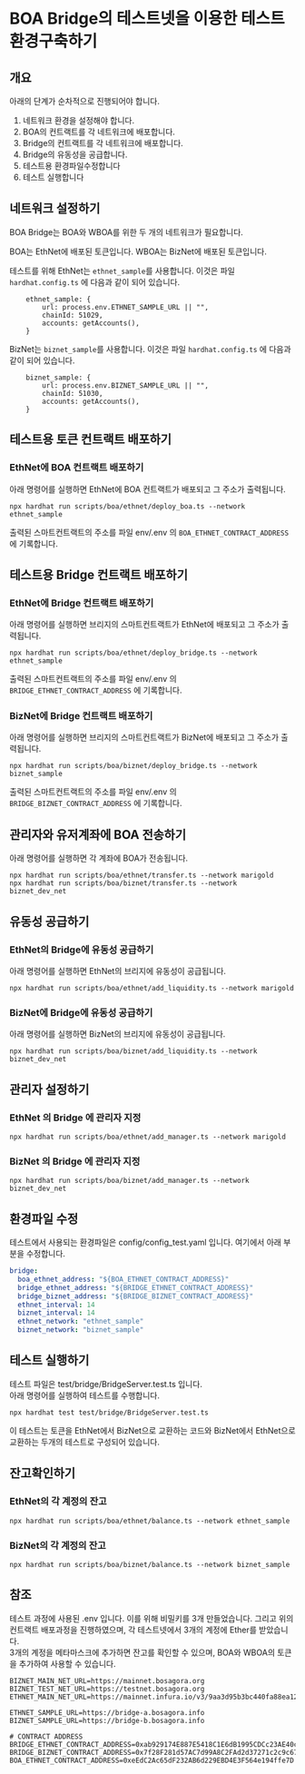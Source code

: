 # BOA Bridge의 테스트넷을 이용한 테스트 환경구축하기

## 개요
아래의 단계가 순차적으로 진행되어야 합니다.  
1. 네트워크 환경을 설정해야 합니다.
2. BOA의 컨트랙트를 각 네트워크에 배포합니다.
3. Bridge의 컨트랙트를 각 네트워크에 배포합니다. 
4. Bridge의 유동성을 공급합니다.
5. 테스트용 환경파일수정합니다
6. 테스트 실행합니다

## 네트워크 설정하기
BOA Bridge는 BOA와 WBOA를 위한 두 개의 네트워크가 필요합니다.

BOA는 EthNet에 배포된 토큰입니다.
WBOA는 BizNet에 배포된 토큰입니다.

테스트를 위해 EthNet는 `ethnet_sample`를 사용합니다. 이것은 파일 `hardhat.config.ts` 에 다음과 같이 되어 있습니다.

```
    ethnet_sample: {
        url: process.env.ETHNET_SAMPLE_URL || "",
        chainId: 51029,
        accounts: getAccounts(),
    }
```

BizNet는 `biznet_sample`를 사용합니다. 이것은 파일 `hardhat.config.ts` 에 다음과 같이 되어 있습니다.

```
    biznet_sample: {
        url: process.env.BIZNET_SAMPLE_URL || "",
        chainId: 51030,
        accounts: getAccounts(),
    }
```

## 테스트용 토큰 컨트랙트 배포하기

### EthNet에 BOA 컨트랙트 배포하기

아래 명령어를 실행하면 EthNet에 BOA 컨트랙트가 배포되고 그 주소가 출력됩니다.

```shell
npx hardhat run scripts/boa/ethnet/deploy_boa.ts --network ethnet_sample
```

출력된 스마트컨트랙트의 주소를 파일 env/.env 의 `BOA_ETHNET_CONTRACT_ADDRESS` 에 기록합니다.

## 테스트용 Bridge 컨트랙트 배포하기

### EthNet에 Bridge 컨트랙트 배포하기

아래 명령어를 실행하면 브리지의 스마트컨트랙트가 EthNet에 배포되고 그 주소가 출력됩니다.

```shell
npx hardhat run scripts/boa/ethnet/deploy_bridge.ts --network ethnet_sample
```

출력된 스마트컨트랙트의 주소를 파일 env/.env 의 `BRIDGE_ETHNET_CONTRACT_ADDRESS` 에 기록합니다.


### BizNet에 Bridge 컨트랙트 배포하기

아래 명령어를 실행하면 브리지의 스마트컨트랙트가 BizNet에 배포되고 그 주소가 출력됩니다.

```shell
npx hardhat run scripts/boa/biznet/deploy_bridge.ts --network biznet_sample
```

출력된 스마트컨트랙트의 주소를 파일 env/.env 의 `BRIDGE_BIZNET_CONTRACT_ADDRESS` 에 기록합니다.

## 관리자와 유저계좌에 BOA 전송하기

아래 명령어를 실행하면 각 계좌에 BOA가 전송됩니다.

```shell
npx hardhat run scripts/boa/ethnet/transfer.ts --network marigold
npx hardhat run scripts/boa/biznet/transfer.ts --network biznet_dev_net
```

## 유동성 공급하기

### EthNet의 Bridge에 유동성 공급하기

아래 명령어를 실행하면 EthNet의 브리지에 유동성이 공급됩니다.

```shell
npx hardhat run scripts/boa/ethnet/add_liquidity.ts --network marigold
```

### BizNet에 Bridge에 유동성 공급하기

아래 명령어를 실행하면 BizNet의 브리지에 유동성이 공급됩니다.

```shell
npx hardhat run scripts/boa/biznet/add_liquidity.ts --network biznet_dev_net
```

## 관리자 설정하기

### EthNet 의 Bridge 에 관리자 지정

```shell
npx hardhat run scripts/boa/ethnet/add_manager.ts --network marigold
```

### BizNet 의 Bridge 에 관리자 지정

```shell
npx hardhat run scripts/boa/biznet/add_manager.ts --network biznet_dev_net
```

## 환경파일 수정
테스트에서 사용되는 환경파일은 config/config_test.yaml 입니다. 
여기에서 아래 부분을 수정합니다.  

```yaml
bridge:
  boa_ethnet_address: "${BOA_ETHNET_CONTRACT_ADDRESS}"
  bridge_ethnet_address: "${BRIDGE_ETHNET_CONTRACT_ADDRESS}"
  bridge_biznet_address: "${BRIDGE_BIZNET_CONTRACT_ADDRESS}"
  ethnet_interval: 14
  biznet_interval: 14
  ethnet_network: "ethnet_sample"
  biznet_network: "biznet_sample"
```


## 테스트 실행하기

테스트 파일은 test/bridge/BridgeServer.test.ts 입니다.  
아래 명령어를 실행하여 테스트를 수행합니다. 

```shell
npx hardhat test test/bridge/BridgeServer.test.ts
```

이 테스트는 토큰을 EthNet에서 BizNet으로 교환하는 코드와 BizNet에서 EthNet으로 교환하는 두개의 테스트로 구성되어 있습니다.  

## 잔고확인하기

### EthNet의 각 계정의 잔고

```shell
npx hardhat run scripts/boa/ethnet/balance.ts --network ethnet_sample
```

### BizNet의 각 계정의 잔고

```shell
npx hardhat run scripts/boa/biznet/balance.ts --network biznet_sample
```


## 참조

테스트 과정에 사용된 .env 입니다.
이를 위해 비밀키를 3개 만들었습니다. 그리고 위의 컨트랙트 배포과정을 진행하였으며, 각 테스트넷에서 3개의 계정에  Ether를 받았습니다.  
3개의 계정을 메타마스크에 추가하면 잔고를 확인할 수 있으며, BOA와 WBOA의 토큰을 추가하여 사용할 수 있습니다.

```shell
BIZNET_MAIN_NET_URL=https://mainnet.bosagora.org
BIZNET_TEST_NET_URL=https://testnet.bosagora.org
ETHNET_MAIN_NET_URL=https://mainnet.infura.io/v3/9aa3d95b3bc440fa88ea12eaa4456161

ETHNET_SAMPLE_URL=https://bridge-a.bosagora.info
BIZNET_SAMPLE_URL=https://bridge-b.bosagora.info

# CONTRACT ADDRESS
BRIDGE_ETHNET_CONTRACT_ADDRESS=0xab929174E887E5418C1E6dB1995CDCc23AE40c89
BRIDGE_BIZNET_CONTRACT_ADDRESS=0x7f28F281d57AC7d99A8C2FAd2d37271c2c9c67D6
BOA_ETHNET_CONTRACT_ADDRESS=0xeEdC2Ac65dF232AB6d229EBD4E3F564e194ffe7D

```